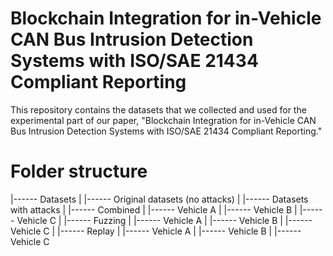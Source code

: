 # Blockchain Integration for in-Vehicle CAN Bus Intrusion Detection Systems with ISO/SAE 21434 Compliant Reporting
This repository contains the datasets that we collected and used for the experimental part of our paper, "Blockchain Integration for in-Vehicle CAN Bus Intrusion Detection Systems with ISO/SAE 21434 Compliant Reporting."

# Folder structure
|------ Datasets
|          |------ Original datasets (no attacks)
|          |------ Datasets with attacks
|                    |------ Combined
|                              |------ Vehicle A
|                              |------ Vehicle B
|                              |------ Vehicle C
|                    |------ Fuzzing
|                              |------ Vehicle A
|                              |------ Vehicle B
|                              |------ Vehicle C
|                    |------ Replay
|                              |------ Vehicle A
|                              |------ Vehicle B
|                              |------ Vehicle C
